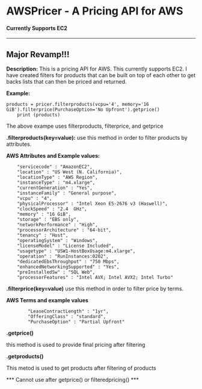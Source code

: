 # AWSPricer - A Pricing API for AWS
#### Currently Supports EC2

---
## Major Revamp!!!

**Description:**
This is a pricing API for AWS. This currently supports EC2. I have created 
filters for products that can be built on top of each other to get backs lists
that can then be priced and returned.


**Example:**

```
products = pricer.filterproducts(vcpu='4', memory='16 GiB').filterprice(PurchaseOption='No Upfront').getprice()
    print (products)
```

The above exampe uses filterproducts, filterprice, and getprice

**.filterproducts(key=value):**
use this method in order to filter products by attributes.

**AWS Attributes and Example values:**

        "servicecode" : "AmazonEC2",     
        "location" : "US West (N. California)",
        "locationType" : "AWS Region",
        "instanceType" : "m4.xlarge",
        "currentGeneration" : "Yes",
        "instanceFamily" : "General purpose",
        "vcpu" : "4",
        "physicalProcessor" : "Intel Xeon E5-2676 v3 (Haswell)",
        "clockSpeed" : "2.4  GHz",
        "memory" : "16 GiB",
        "storage" : "EBS only",
        "networkPerformance" : "High",
        "processorArchitecture" : "64-bit",
        "tenancy" : "Host",
        "operatingSystem" : "Windows",
        "licenseModel" : "License Included",
        "usagetype" : "USW1-HostBoxUsage:m4.xlarge",
        "operation" : "RunInstances:0202",
        "dedicatedEbsThroughput" : "750 Mbps",
        "enhancedNetworkingSupported" : "Yes",
        "preInstalledSw" : "SQL Web",
        "processorFeatures" : "Intel AVX; Intel AVX2; Intel Turbo"
        
        
**.filterprice(key=value)**
use this method in order to filter price by terms.

**AWS Terms and example values**

            "LeaseContractLength" : "1yr",
            "OfferingClass" : "standard",
            "PurchaseOption" : "Partial Upfront"
      
**.getprice()**

this method is used to provide final pricing after filtering

**.getproducts()**

This metod is used to get products after filtering of products

*** Cannot use after getprice() or filteredpricing() ***
